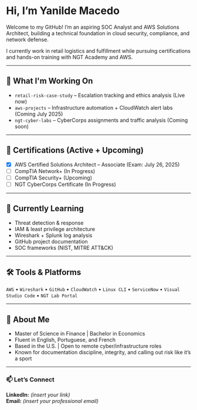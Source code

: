 # Hi, I’m Yanilde Macedo

Welcome to my GitHub! I’m an aspiring SOC Analyst and AWS Solutions Architect, building a technical foundation in cloud security, compliance, and network defense. 

I currently work in retail logistics and fulfillment while pursuing certifications and hands-on training with NGT Academy and AWS.

---

## 🚀 What I'm Working On
- `retail-risk-case-study` – Escalation tracking and ethics analysis (Live now)
- `aws-projects` – Infrastructure automation + CloudWatch alert labs (Coming July 2025)
- `ngt-cyber-labs` – CyberCorps assignments and traffic analysis (Coming soon)

---

## 🎯 Certifications (Active + Upcoming)
- [x] AWS Certified Solutions Architect – Associate (Exam: July 26, 2025)
- [ ] CompTIA Network+ (In Progress)
- [ ] CompTIA Security+ (Upcoming)
- [ ] NGT CyberCorps Certificate (In Progress)

---

## 🧠 Currently Learning
- Threat detection & response  
- IAM & least privilege architecture  
- Wireshark + Splunk log analysis  
- GitHub project documentation  
- SOC frameworks (NIST, MITRE ATT&CK)

---

## 🛠️ Tools & Platforms
`AWS` • `Wireshark` • `GitHub` • `CloudWatch` • `Linux CLI` • `ServiceNow` • `Visual Studio Code` • `NGT Lab Portal`

---

## 💼 About Me
- Master of Science in Finance | Bachelor in Economics  
- Fluent in English, Portuguese, and French  
- Based in the U.S. | Open to remote cyber/infrastructure roles  
- Known for documentation discipline, integrity, and calling out risk like it’s a sport

---

### 📫 Let’s Connect  
**LinkedIn:** *(insert your link)*  
**Email:** *(insert your professional email)*  
